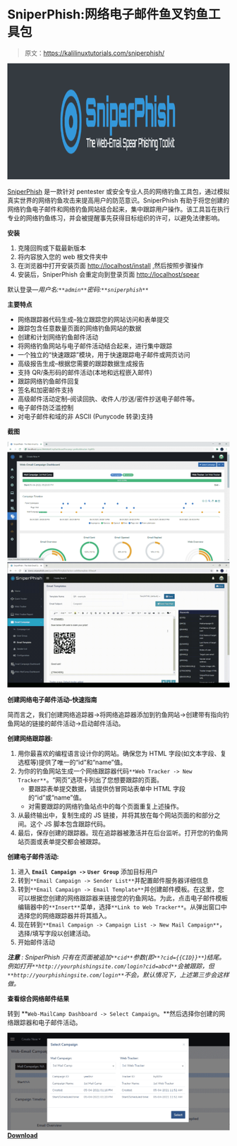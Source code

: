 # SniperPhish:网络电子邮件鱼叉钓鱼工具包

> 原文：<https://kalilinuxtutorials.com/sniperphish/>

[![SniperPhish : The Web-Email Spear Phishing Toolkit](img//d775877805f1f838e30b62681c8384eb.png "SniperPhish : The Web-Email Spear Phishing Toolkit")](https://1.bp.blogspot.com/-QHvV7St5PPQ/YJelr0b1vAI/AAAAAAAAJA4/wu-dZE9Hbykc5hXTq73YStshQo2Fl_OMACLcBGAsYHQ/s728/1%2B%25281%2529.png)

[SniperPhish](https://sniperphish.com/) 是一款针对 pentester 或安全专业人员的网络钓鱼工具包，通过模拟真实世界的网络钓鱼攻击来提高用户的防范意识。SniperPhish 有助于将您创建的网络钓鱼电子邮件和网络钓鱼网站结合起来，集中跟踪用户操作。该工具旨在执行专业的网络钓鱼练习，并会被提醒事先获得目标组织的许可，以避免法律影响。

**安装**

1.  克隆回购或下载最新版本
2.  将内容放入您的 web 根文件夹中
3.  在浏览器中打开安装页面 [http://localhost/install](http://localhost/install) ,然后按照步骤操作
4.  安装后，SniperPhish 会重定向到登录页面 [http://localhost/spear](http://localhost/spear)

默认登录—*用户名:`**admin**`密码:`**sniperphish**`*

**主要特点**

*   网络跟踪器代码生成–独立跟踪您的网站访问和表单提交
*   跟踪包含任意数量页面的网络钓鱼网站的数据
*   创建和计划网络钓鱼邮件活动
*   将网络钓鱼网站与电子邮件活动结合起来，进行集中跟踪
*   一个独立的“快速跟踪”模块，用于快速跟踪电子邮件或网页访问
*   高级报告生成–根据您需要的跟踪数据生成报告
*   支持 QR/条形码的邮件活动(本地和远程嵌入邮件)
*   跟踪网络钓鱼邮件回复
*   签名和加密邮件支持
*   高级邮件活动定制–阅读回执、收件人/抄送/密件抄送电子邮件等。
*   电子邮件防泛滥控制
*   对电子邮件和域的非 ASCII (Punycode 转录)支持

**截图**

![](img//db1a8d9a026ff1d1fbcc43e27303c3a4.png)![](img//363c7e47a68cefaebd65f911bc587d5f.png)

**创建网络电子邮件活动–快速指南**

简而言之，我们创建网络追踪器->将网络追踪器添加到钓鱼网站->创建带有指向钓鱼网站的链接的邮件活动->启动邮件活动。

**创建网络跟踪器:**

1.  用你最喜欢的编程语言设计你的网站。确保您为 HTML 字段(如文本字段、复选框等)提供了唯一的“id”和“name”值。
2.  为你的钓鱼网站生成一个网络跟踪器代码`**Web Tracker -> New Tracker**`。“网页”选项卡列出了您想要跟踪的页面。
    *   要跟踪表单提交数据，请提供仿冒网站表单中 HTML 字段的“id”或“name”值。
    *   对需要跟踪的网络钓鱼站点中的每个页面重复上述操作。
3.  从最终输出中，复制生成的 JS 链接，并将其放在每个网站页面的和部分之间。这个 JS 脚本包含跟踪代码。
4.  最后，保存创建的跟踪器。现在追踪器被激活并在后台监听。打开您的钓鱼网站页面或表单提交都会被跟踪。

**创建电子邮件活动:**

1.  进入 **`Email Campaign ->`** **`User Group`** 添加目标用户
2.  转到`**Email Campaign -> Sender List**`并配置邮件服务器详细信息
3.  转到`**Email Campaign -> Email Template**`并创建邮件模板。在这里，您可以根据您创建的网络跟踪器来链接您的钓鱼网站。为此，点击电子邮件模板编辑器中的`**Insert**`菜单，选择`**Link to Web Tracker**`。从弹出窗口中选择您的网络跟踪器并将其插入。
4.  现在转到`**Email Campaign -> Campaign List -> New Mail Campaign**`，选择/填写字段以创建活动。
5.  开始邮件活动

***注意** : SniperPhish 只有在页面被追加`**cid**`参数(即`**?cid={{CID}}**`)结尾。例如打开`**http://yourphishingsite.com/login?cid=abcd**`会被跟踪，但`**http://yourphishingsite.com/login**`不会。默认情况下，上述第三步会这样做。*

**查看综合网络邮件结果**

转到 **`Web-MailCamp Dashboard -> Select Campaign`。**然后选择你创建的网络跟踪器和电子邮件活动。

![](img//7280313f266ebeea78d87f3b26abd9a9.png)[**Download**](https://github.com/GemGeorge/SniperPhish)